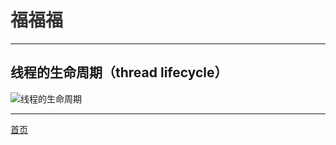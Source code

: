 # <font face="楷体" color=#333333>福福福</font>

-------------------------------------------------------------------------------------------
## 线程的生命周期（thread lifecycle）
![线程的生命周期](https://www.joyupx.com/image/thread-life-cycle.jpg "线程生命周期（thread lifecycle）")

-------------------------------------------------------------------------------------------

[首页](/)